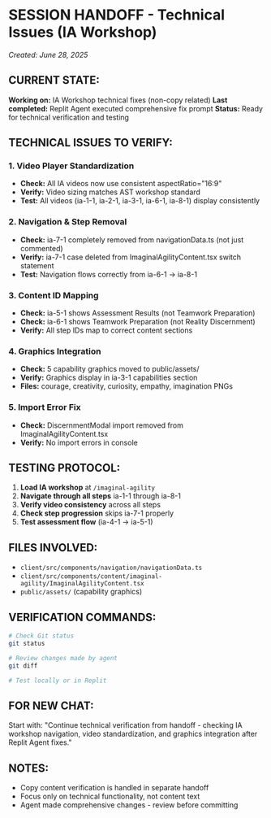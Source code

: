 # SESSION HANDOFF - Technical Issues (IA Workshop)
*Created: June 28, 2025*

## CURRENT STATE:
**Working on:** IA Workshop technical fixes (non-copy related)
**Last completed:** Replit Agent executed comprehensive fix prompt 
**Status:** Ready for technical verification and testing

## TECHNICAL ISSUES TO VERIFY:

### **1. Video Player Standardization**
- **Check:** All IA videos now use consistent aspectRatio="16:9" 
- **Verify:** Video sizing matches AST workshop standard
- **Test:** All videos (ia-1-1, ia-2-1, ia-3-1, ia-6-1, ia-8-1) display consistently

### **2. Navigation & Step Removal**
- **Check:** ia-7-1 completely removed from navigationData.ts (not just commented)
- **Verify:** ia-7-1 case deleted from ImaginalAgilityContent.tsx switch statement
- **Test:** Navigation flows correctly from ia-6-1 → ia-8-1

### **3. Content ID Mapping**
- **Check:** ia-5-1 shows Assessment Results (not Teamwork Preparation)
- **Check:** ia-6-1 shows Teamwork Preparation (not Reality Discernment)
- **Verify:** All step IDs map to correct content sections

### **4. Graphics Integration**
- **Check:** 5 capability graphics moved to public/assets/
- **Verify:** Graphics display in ia-3-1 capabilities section
- **Files:** courage, creativity, curiosity, empathy, imagination PNGs

### **5. Import Error Fix**
- **Check:** DiscernmentModal import removed from ImaginalAgilityContent.tsx
- **Verify:** No import errors in console

## TESTING PROTOCOL:
1. **Load IA workshop** at `/imaginal-agility`
2. **Navigate through all steps** ia-1-1 through ia-8-1
3. **Verify video consistency** across all steps
4. **Check step progression** skips ia-7-1 properly
5. **Test assessment flow** (ia-4-1 → ia-5-1)

## FILES INVOLVED:
- `client/src/components/navigation/navigationData.ts`
- `client/src/components/content/imaginal-agility/ImaginalAgilityContent.tsx`
- `public/assets/` (capability graphics)

## VERIFICATION COMMANDS:
```bash
# Check Git status
git status

# Review changes made by agent
git diff

# Test locally or in Replit
```

## FOR NEW CHAT:
Start with: "Continue technical verification from handoff - checking IA workshop navigation, video standardization, and graphics integration after Replit Agent fixes."

## NOTES:
- Copy content verification is handled in separate handoff
- Focus only on technical functionality, not content text
- Agent made comprehensive changes - review before committing